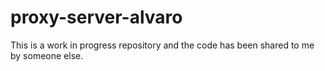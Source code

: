 # proxy-server-alvaro

This is a work in progress repository and the code has been shared to me by someone else.